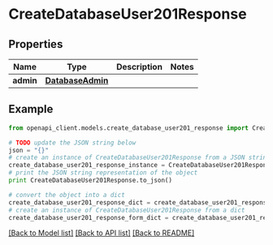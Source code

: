 # CreateDatabaseUser201Response


## Properties
Name | Type | Description | Notes
------------ | ------------- | ------------- | -------------
**admin** | [**DatabaseAdmin**](DatabaseAdmin.md) |  | 

## Example

```python
from openapi_client.models.create_database_user201_response import CreateDatabaseUser201Response

# TODO update the JSON string below
json = "{}"
# create an instance of CreateDatabaseUser201Response from a JSON string
create_database_user201_response_instance = CreateDatabaseUser201Response.from_json(json)
# print the JSON string representation of the object
print CreateDatabaseUser201Response.to_json()

# convert the object into a dict
create_database_user201_response_dict = create_database_user201_response_instance.to_dict()
# create an instance of CreateDatabaseUser201Response from a dict
create_database_user201_response_form_dict = create_database_user201_response.from_dict(create_database_user201_response_dict)
```
[[Back to Model list]](../README.md#documentation-for-models) [[Back to API list]](../README.md#documentation-for-api-endpoints) [[Back to README]](../README.md)


